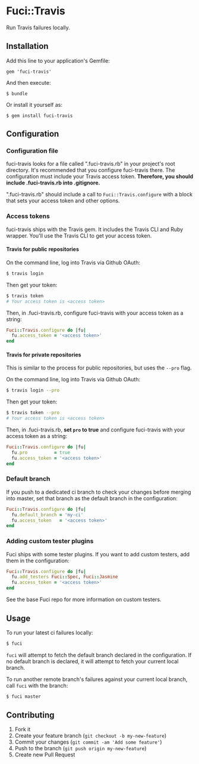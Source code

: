 # Fuci::Travis

Run Travis failures locally.

## Installation

Add this line to your application's Gemfile:

    gem 'fuci-travis'

And then execute:

    $ bundle

Or install it yourself as:

    $ gem install fuci-travis

## Configuration
### Configuration file

fuci-travis looks for a file called ".fuci-travis.rb" in your project's
root directory. It's recommended that you configure fuci-travis there.
The configuration must include your Travis access token. **Therefore,
you should include .fuci-travis.rb into .gitignore.**

".fuci-travis.rb" should include a call to `Fuci::Travis.configure` with
a block that sets your access token and other options.

### Access tokens

fuci-travis ships with the Travis gem. It includes the Travis CLI and
Ruby wrapper. You'll use the Travis CLI to get your access token.

#### Travis for public repositories

On the command line, log into Travis via Github OAuth:
```sh
$ travis login
```

Then get your token:
```sh
$ travis token
# Your access token is <access token>
```

Then, in .fuci-travis.rb, configure fuci-travis with your access token
as a string:
```ruby
Fuci::Travis.configure do |fu|
  fu.access_token = '<access token>'
end
```

#### Travis for private repositories

This is similar to the process for public repositories, but uses the
`--pro` flag.

On the command line, log into Travis via Github OAuth:
```sh
$ travis login --pro
```

Then get your token:
```sh
$ travis token --pro
# Your access token is <access token>
```

Then, in .fuci-travis.rb, **set `pro` to true** and configure
fuci-travis with your access token as a string:
```ruby
Fuci::Travis.configure do |fu|
  fu.pro          = true
  fu.access_token = '<access token>'
end
```

### Default branch

If you push to a dedicated ci branch to check your changes before
merging into master, set that branch as the default branch in the
configuration:
```ruby
Fuci::Travis.configure do |fu|
  fu.default_branch = 'my-ci'
  fu.access_token   = '<access token>'
end
```

### Adding custom tester plugins

Fuci ships with some tester plugins. If you want to add custom testers,
add them in the configuration:
```ruby
Fuci::Travis.configure do |fu|
  fu.add_testers Fuci::Spec, Fuci::Jasmine
  fu.access_token = '<access token>'
end
```

See the base Fuci repo for more information on custom testers.

## Usage

To run your latest ci failures locally:
```sh
$ fuci
```
`fuci` will attempt to fetch the default branch declared in the
configuration. If no default branch is declared, it will attempt to
fetch your current local branch.

To run another remote branch's failures against your current local
branch, call `fuci` with the branch:
```sh
$ fuci master
```

## Contributing

1. Fork it
2. Create your feature branch (`git checkout -b my-new-feature`)
3. Commit your changes (`git commit -am 'Add some feature'`)
4. Push to the branch (`git push origin my-new-feature`)
5. Create new Pull Request
